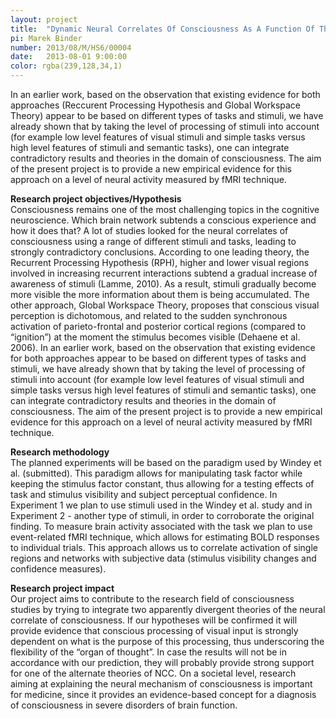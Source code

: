 ```yaml
---
layout: project
title:  "Dynamic Neural Correlates Of Consciousness As A Function Of The Level Of Processing"
pi: Marek Binder
number: 2013/08/M/HS6/00004
date:   2013-08-01 9:00:00
color: rgba(239,128,34,1)
---
```


In an earlier work, based on the observation that existing evidence for both approaches (Reccurent Processing Hypothesis and Global Workspace Theory) appear to be based on different types of tasks and stimuli, we have already shown that by taking the level of processing of stimuli into account (for example low level features of visual stimuli and simple tasks versus high level features of stimuli and semantic tasks), one can integrate contradictory results and theories in the domain of consciousness. The aim of the present project is to provide a new empirical evidence for this approach on a level of neural activity measured by fMRI technique.

**Research project objectives/Hypothesis**  
Consciousness remains one of the most challenging topics in the cognitive neuroscience. Which brain network subtends a conscious experience and how it does that? A lot of studies looked for the neural correlates of consciousness using a range of different stimuli and tasks, leading to strongly contradictory conclusions. According to one leading theory, the Recurrent Processing Hypothesis (RPH), higher and lower visual regions involved in increasing recurrent interactions subtend a gradual increase of awareness of stimuli (Lamme, 2010). As a result, stimuli gradually become  more visible the more information about them is being accumulated. The other approach, Global Workspace Theory, proposes that conscious visual perception is dichotomous, and related to the sudden synchronous activation of parieto-frontal and posterior cortical regions (compared to “ignition”) at the moment the stimulus becomes visible (Dehaene et al. 2006). In an earlier work, based on the observation that existing evidence for both approaches appear to be based on different types of tasks and stimuli, we have already shown that by taking the level of processing of stimuli into account (for example low level features of visual stimuli and simple tasks versus high level features of stimuli and semantic tasks), one can integrate contradictory results and theories in the domain of consciousness. The aim of the present project is to provide a new empirical evidence for this approach on a level of neural activity measured by fMRI technique.

**Research methodology**  
The planned experiments will be based on the paradigm used by Windey et al. (submitted). This paradigm allows for manipulating task factor while keeping the stimulus factor constant, thus allowing for a testing effects of task and stimulus visibility and subject perceptual confidence. In Experiment 1 we plan to use stimuli used in the Windey et al. study and in Experiment 2 - another type of stimuli, in order to corroborate the original finding. To measure brain activity associated with the task we plan to use event-related fMRI technique, which allows for estimating BOLD responses to individual trials. This approach allows us to correlate activation of single regions and networks with subjective data (stimulus visibility changes and confidence measures).

**Research project impact**  
Our project aims to contribute to the research field of consciousness studies by trying to integrate two apparently divergent theories of the neural correlate of consciousness. If our hypotheses will be confirmed it will provide evidence that conscious processing of visual input is strongly dependent on what is the purpose of this processing, thus underscoring the flexibility of the “organ of thought”. In case the results will not be in accordance with our prediction, they will probably provide strong support for one of the alternate theories of NCC. On a societal level, research aiming at explaining the neural mechanism of consciousness is important for medicine, since it provides an evidence-based concept for a diagnosis of consciousness in severe disorders of brain function.
